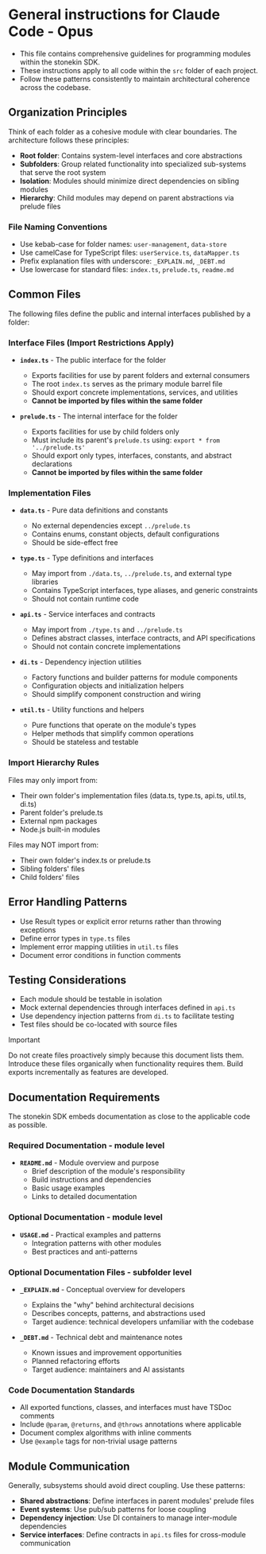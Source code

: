 # General instructions for Claude Code - Opus

- This file contains comprehensive guidelines for programming modules within the stonekin SDK.
- These instructions apply to all code within the `src` folder of each project.
- Follow these patterns consistently to maintain architectural coherence across the codebase.

## Organization Principles

Think of each folder as a cohesive module with clear boundaries. The architecture follows these principles:

- **Root folder**: Contains system-level interfaces and core abstractions
- **Subfolders**: Group related functionality into specialized sub-systems that serve the root system
- **Isolation**: Modules should minimize direct dependencies on sibling modules
- **Hierarchy**: Child modules may depend on parent abstractions via prelude files

### File Naming Conventions

- Use kebab-case for folder names: `user-management`, `data-store`
- Use camelCase for TypeScript files: `userService.ts`, `dataMapper.ts`
- Prefix explanation files with underscore: `_EXPLAIN.md`, `_DEBT.md`
- Use lowercase for standard files: `index.ts`, `prelude.ts`, `readme.md`

## Common Files

The following files define the public and internal interfaces published by a folder:

### Interface Files (Import Restrictions Apply)

- **`index.ts`** - The public interface for the folder
  - Exports facilities for use by parent folders and external consumers
  - The root `index.ts` serves as the primary module barrel file
  - Should export concrete implementations, services, and utilities
  - **Cannot be imported by files within the same folder**

- **`prelude.ts`** - The internal interface for the folder
  - Exports facilities for use by child folders only
  - Must include its parent's `prelude.ts` using: `export * from '../prelude.ts'`
  - Should export only types, interfaces, constants, and abstract declarations
  - **Cannot be imported by files within the same folder**

### Implementation Files

- **`data.ts`** - Pure data definitions and constants
  - No external dependencies except `../prelude.ts`
  - Contains enums, constant objects, default configurations
  - Should be side-effect free

- **`type.ts`** - Type definitions and interfaces
  - May import from `./data.ts`, `../prelude.ts`, and external type libraries
  - Contains TypeScript interfaces, type aliases, and generic constraints
  - Should not contain runtime code

- **`api.ts`** - Service interfaces and contracts
  - May import from `./type.ts` and `../prelude.ts`
  - Defines abstract classes, interface contracts, and API specifications
  - Should not contain concrete implementations

- **`di.ts`** - Dependency injection utilities
  - Factory functions and builder patterns for module components
  - Configuration objects and initialization helpers
  - Should simplify component construction and wiring

- **`util.ts`** - Utility functions and helpers
  - Pure functions that operate on the module's types
  - Helper methods that simplify common operations
  - Should be stateless and testable

### Import Hierarchy Rules

Files may only import from:

- Their own folder's implementation files (data.ts, type.ts, api.ts, util.ts, di.ts)
- Parent folder's prelude.ts
- External npm packages
- Node.js built-in modules

Files may NOT import from:

- Their own folder's index.ts or prelude.ts
- Sibling folders' files
- Child folders' files

## Error Handling Patterns

- Use Result types or explicit error returns rather than throwing exceptions
- Define error types in `type.ts` files
- Implement error mapping utilities in `util.ts` files
- Document error conditions in function comments

## Testing Considerations

- Each module should be testable in isolation
- Mock external dependencies through interfaces defined in `api.ts`
- Use dependency injection patterns from `di.ts` to facilitate testing
- Test files should be co-located with source files

> [!IMPORTANT]
> Do not create files proactively simply because this document lists them.
> Introduce these files organically when functionality requires them.
> Build exports incrementally as features are developed.

## Documentation Requirements

The stonekin SDK embeds documentation as close to the applicable code as possible.

### Required Documentation - module level

- **`README.md`** - Module overview and purpose
  - Brief description of the module's responsibility
  - Build instructions and dependencies
  - Basic usage examples
  - Links to detailed documentation

### Optional Documentation - module level

- **`USAGE.md`** - Practical examples and patterns
  - Integration patterns with other modules
  - Best practices and anti-patterns

### Optional Documentation Files - subfolder level

- **`_EXPLAIN.md`** - Conceptual overview for developers
  - Explains the "why" behind architectural decisions
  - Describes concepts, patterns, and abstractions used
  - Target audience: technical developers unfamiliar with the codebase

- **`_DEBT.md`** - Technical debt and maintenance notes
  - Known issues and improvement opportunities
  - Planned refactoring efforts
  - Target audience: maintainers and AI assistants

### Code Documentation Standards

- All exported functions, classes, and interfaces must have TSDoc comments
- Include `@param`, `@returns`, and `@throws` annotations where applicable
- Document complex algorithms with inline comments
- Use `@example` tags for non-trivial usage patterns

## Module Communication

Generally, subsystems should avoid direct coupling. Use these patterns:

- **Shared abstractions**: Define interfaces in parent modules' prelude files
- **Event systems**: Use pub/sub patterns for loose coupling
- **Dependency injection**: Use DI containers to manage inter-module dependencies
- **Service interfaces**: Define contracts in `api.ts` files for cross-module communication
